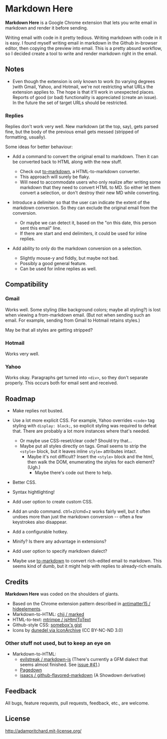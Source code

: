 # Markdown Here

**Markdown Here** is a Google Chrome extension that lets you write email in markdown and render it before sending.

Writing email with code in it pretty tedious. Writing markdown with code in it is easy. I found myself writing email in markdown in the Github in-browser editor, then copying the preview into email. This is a pretty absurd workflow, so I decided create a tool to write and render markdown right in the email.

## Notes

* Even though the extension is only known to work (to varying degrees )with Gmail, Yahoo, and Hotmail, we're not restricting what URLs the extension applies to. The hope is that it'll work in unexpected places. Reports of good (or bad) functionality is appreciated (create an issue). In the future the set of target URLs should be restricted.

### Replies

Replies don't work very well. New markdown (at the top, say), gets parsed fine, but the body of the previous email gets messed (stripped of formatting, usually).

Some ideas for better behaviour:

* Add a command to convert the original email to markdown. Then it can be converted back to HTML along with the new stuff.
  * Check out [to-markdown](https://github.com/domchristie/to-markdown), a HTML-to-markdown converter.
  * This approach will surely be flaky.
  * Will need to accommodate users who only realize after writing some markdown that they need to convert HTML to MD. So either let them convert a selection, or don't destroy their new MD while converting.
  
* Introduce a delimiter so that the user can indicate the extent of the markdown conversion. So they can exclude the original email from the conversion.
  * Or maybe we can detect it, based on the "on this date, this person sent this email" line.
  * If there are start and end delimiters, it could be used for inline replies.
  
* Add ability to only do the markdown conversion on a selection. 
  * Slightly mouse-y and fiddly, but maybe not bad.
  * Possibly a good general feature.
  * Can be used for inline replies as well.

## Compatibility

### Gmail

Works well. Some styling (like background colors; maybe all styling?) is lost when viewing a from-markdown email. (But not when sending such an email. For example, sending from Gmail to Hotmail retains styles.)

May be that all styles are getting stripped?

### Hotmail

Works very well.

### Yahoo

Works okay. Paragraphs get turned into `<div>`, so they don't separate properly. This occurs both for email sent and received.

## Roadmap

* Make replies not busted.

* Use a lot more explicit CSS. For example, Yahoo overrides `<code>` tag styling with `display: block;`, so explicit styling was required to defeat that. There are probably a lot more instances where that's needed. 
  * Or maybe use CSS-reset/clear code? Should try that…
  * Maybe put all styles directly on tags. Gmail seems to strip the `<style>` block, but it leaves inline `style=` attributes intact.
    * Maybe it's not difficult? Insert the `<style>` block and the html, then walk the DOM, enumerating the styles for each element? (Ugh.)
      * Maybe there's code out there to help.

* Better CSS.

* Syntax hightlighting!

* Add user option to create custom CSS.

* Add an undo command. ctrl+z/cmd+z works fairly well, but it often undoes more than just the markdown conversion -- often a few keystrokes also disappear.

* Add a configurable hotkey.

* Minify? Is there any advantage in extensions?

* Add user option to specify markdown dialect?

* Maybe use [to-markdown](https://github.com/domchristie/to-markdown) to convert rich-edited email to markdown. This seems kind of dumb, but it might help with replies to already-rich emails.

## Credits

**Markdown Here** was coded on the shoulders of giants.

* Based on the Chrome extension pattern described in [antimatter15 / hideelements](https://github.com/antimatter15/hideelements).
* Markdown-to-HTML: [chjj / marked](https://github.com/chjj/marked)
* HTML-to-text: [mtrimpe / jsHtmlToText](https://github.com/mtrimpe/jsHtmlToText)
* Github-style CSS: [somebox's gist](https://gist.github.com/1082608)
* Icons by [dunedel via IconArchive](http://www.iconarchive.com/show/kaori-icons-by-dunedhel/Other-Butterfly-icon.html) (CC BY-NC-ND 3.0)

### Other stuff not used, but to keep an eye on

* Markdown-to-HTML: 
  * [evilstreak / markdown-js](https://github.com/evilstreak/markdown-js) (There's currently a GFM dialect that seems almost finished. See [issue #41](https://github.com/evilstreak/markdown-js/issues/41).)
  * [Pagedown](https://code.google.com/p/pagedown/)
  * [isaacs / github-flavored-markdown](https://github.com/isaacs/github-flavored-markdown) (A Showdown derivative)

## Feedback

All bugs, feature requests, pull requests, feedback, etc., are welcome.

## License

http://adampritchard.mit-license.org/
